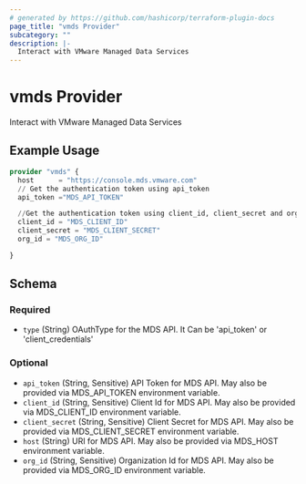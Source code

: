 ```yaml
---
# generated by https://github.com/hashicorp/terraform-plugin-docs
page_title: "vmds Provider"
subcategory: ""
description: |-
  Interact with VMware Managed Data Services
---
```


# vmds Provider

Interact with VMware Managed Data Services

## Example Usage

```terraform
provider "vmds" {
  host      = "https://console.mds.vmware.com"
  // Get the authentication token using api_token
  api_token ="MDS_API_TOKEN"

  //Get the authentication token using client_id, client_secret and org_id associated with the service account
  client_id = "MDS_CLIENT_ID"
  client_secret = "MDS_CLIENT_SECRET"
  org_id = "MDS_ORG_ID"

}
```

<!-- schema generated by tfplugindocs -->
## Schema

### Required

- `type` (String) OAuthType for the MDS API. It Can be 'api_token' or 'client_credentials'


### Optional

- `api_token` (String, Sensitive) API Token for MDS API. May also be provided via MDS_API_TOKEN environment variable.
- `client_id` (String, Sensitive) Client Id for MDS API. May also be provided via MDS_CLIENT_ID environment variable.
- `client_secret` (String, Sensitive) Client Secret for MDS API. May also be provided via MDS_CLIENT_SECRET environment variable.
- `host` (String) URI for MDS API. May also be provided via MDS_HOST environment variable.
- `org_id` (String, Sensitive) Organization Id for MDS API. May also be provided via MDS_ORG_ID environment variable.
